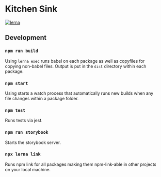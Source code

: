 # Kitchen Sink

[![lerna](https://img.shields.io/badge/maintained%20with-lerna-cc00ff.svg)](https://lerna.js.org/)

## Development

### `npm run build`

Using `lerna exec` runs babel on each package as well as copyfiles for copying non-babel files. Output is put in the `dist` directory within each package.

### `npm start`

Using starts a watch process that automatically runs new builds when any file changes within a package folder.

### `npm test`

Runs tests via jest.

### `npm run storybook`

Starts the storybook server.

### `npx lerna link`

Runs npm link for all packages making them npm-link-able in other projects on your local machine.
